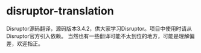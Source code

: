 # disruptor-translation
Disruptor源码翻译，源码版本3.4.2，供大家学习Disruptor。项目中使用时请从Disruptor官方引入依赖。
当然也有一些翻译可能不太到位的地方，可能是理解偏差，欢迎指正。
